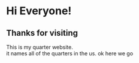 # Hi Everyone!
## Thanks for visiting
This is my quarter website.  
it names all of the quarters in the us.
ok here we go

